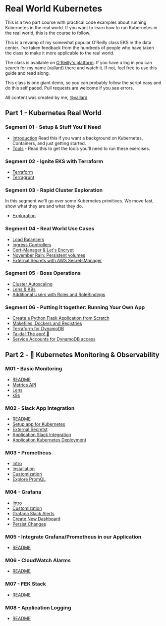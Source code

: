 # Real World Kubernetes
This is a two part course with practical code examples about running Kubernetes in the real world.  If you want to learn how to run Kubernetes in the real world, this is the course to follow. 

This is a revamp of my somewhat popular O'Reilly class EKS in the data center.  I've taken feedback from the hundreds of people who have taken the class to make it more applicable to the real world.  

The class is available on [O'Reilly's platform](https://learning.oreilly.com/home/).  If you have a log in you can search for my name (vallard) there and watch it.  If not, feel free to use this guide and read along. 

This class is one giant demo, so you can probably follow the script easy and do this self paced. Pull requests are welcome if you see errors. 

All content was created by me, [@vallard](https://twitter.com/vallard)



## Part 1 - Kubernetes Real World

### Segment 01 - Setup & Stuff You'll Need
* [Introduction](01/README.md) Read this if you want a background on Kubernetes, Containers, and just getting started. 
* [Tools](01/tools.md) - Read this to get the tools you'll need to run these exercises. 

### Segment 02 - Ignite EKS with Terraform

* [Terraform](02/terraform.md)
* [Terragrunt](02/terragrunt.md)

### Segment 03 - Rapid Cluster Exploration

In this segment we'll go over some Kubernetes primitives.  We move fast, show what they are and what they do. 

* [Exploration](03/README.md)

### Segment 04 - Real World Use Cases

* [Load Balancers](04/ELB.md)
* [Ingress Controllers](04/Ingress.md)
* [Cert-Manager & Let's Encrypt](04/TLS.md)
* [November Rain: Persistent volumes](04/PV.md)
* [External Secrets with AWS SecretsManager](04/Secrets.md)


### Segment 05 - Boss Operations

* [Cluster Autoscaling](05/README.md)
* [Lens & K9s](05/viz.md)
* [Additional Users with Roles and RoleBindings](05/users.md)

### Segment 06 - Putting it together:  Running Your Own App 

* [Create a Python Flask Application from Scratch](06/README.md) 
* [Makefiles, Dockers and Registries](06/README.md)
* [Terraform for DynamoDB](06/README.md)
* [Ta-da!  The app! 🎉](06/README.md)
* [Service Accounts for DynamoDB access](06/README.md)


## Part 2 - 🔭 Kubernetes Monitoring & Observability 

### M01 - Basic Monitoring

* [README](m01/README.md)
* [Metrics API](m01/README.md#03.-Metrics-API)
* [Lens](m01/README.md#04.-Basic-Monitoring-with-lens)
* [k9s](m01/README.md#05.-k9s)

### M02 - Slack App Integration

* [README](m02/README.md)
* [Setup app for Kubernetes](m02/README.md#basic-application)
* [External Secretst](m02/README.md#external-secrets)
* [Application Slack Integration](m02/README.md#applicattion-slack-integration)
* [Application Kubernetes Deployment](m02/README.md#installing-to-kubernetes)

### M03 - Prometheus

* [Intro](m03/README.md)
* [Installation](m03/README.md#installation)
* [Customization](m03/README.md#customization)
* [Explore PromQL](m03/README.md#explore-the-promql-dashbooard)


### M04 - Grafana

* [Intro](m04/README.md)
* [Customization](m04/README.md#customizations)
* [Grafana Slack Alerts](m04/README.md#adding-slack)
* [Create New Dashboard](m04/README.md#$add-a-new-dashboard)
* [Persist Changes](m04/README.md#persist-new-dashboard)

### M05 - Integrate Grafana/Prometheus in our Application

* [README](m05/README.md)

### M06 - CloudWatch Alarms

* [README](m06/README.md)

### M07 - FEK Stack

* [README](m07-fek/README.md)

### M08 - Application Logging

* [README](m08-app-logging/README.md)





